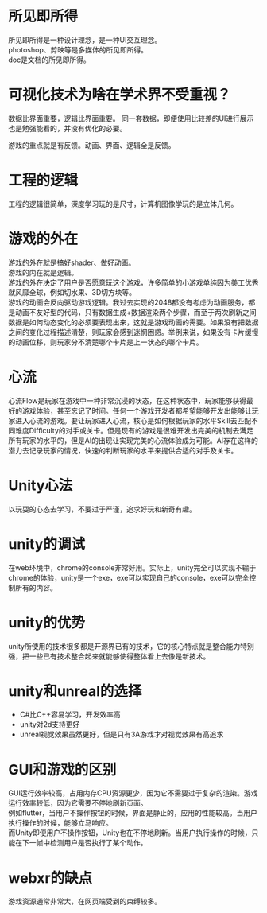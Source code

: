 # 所见即所得
所见即所得是一种设计理念，是一种UI交互理念。  
photoshop、剪映等是多媒体的所见即所得。  
doc是文档的所见即所得。  


# 可视化技术为啥在学术界不受重视？
数据比界面重要，逻辑比界面重要。
同一套数据，即便使用比较差的UI进行展示也是勉强能看的，并没有优化的必要。

游戏的重点就是有反馈。动画、界面、逻辑全是反馈。

# 工程的逻辑
工程的逻辑很简单，深度学习玩的是尺寸，计算机图像学玩的是立体几何。

# 游戏的外在
游戏的外在就是搞好shader、做好动画。  
游戏的内在就是逻辑。  
游戏的外在决定了用户是否愿意玩这个游戏，许多简单的小游戏单纯因为美工优秀就风靡全球，例如切水果、3D切方块等。  
游戏的动画会反向驱动游戏逻辑。我过去实现的2048都没有考虑为动画服务，都是动画不友好型的代码，只有数据生成+数据渲染两个步骤，而至于两次刷新之间数据是如何动态变化的必须要表现出来，这就是游戏动画的需要。如果没有把数据之间的变化过程描述清楚，则玩家会感到迷惘困惑。举例来说，如果没有卡片缓慢的动画位移，则玩家分不清楚哪个卡片是上一状态的哪个卡片。    

# 心流
心流Flow是玩家在游戏中一种非常沉浸的状态，在这种状态中，玩家能够获得最好的游戏体验，甚至忘记了时间。任何一个游戏开发者都希望能够开发出能够让玩家进入心流的游戏。要让玩家进入心流，核心是如何根据玩家的水平Skill去匹配不同难度Difficulty的对手或关卡。但是现有的游戏是很难开发出完美的机制去满足所有玩家的水平的，但是AI的出现让实现完美的心流体验成为可能。AI存在这样的潜力去记录玩家的情况，快速的判断玩家的水平来提供合适的对手及关卡。


# Unity心法
以玩耍的心态去学习，不要过于严谨，追求好玩和新奇有趣。
# unity的调试
在web环境中，chrome的console非常好用。实际上，unity完全可以实现不输于chrome的体验，unity是一个exe，exe可以实现自己的console，exe可以完全控制所有的内容。  

# unity的优势
unity所使用的技术很多都是开源界已有的技术，它的核心特点就是整合能力特别强，把一些已有技术整合起来就能够使得整体看上去像是新技术。  


# unity和unreal的选择
* C#比C++容易学习，开发效率高
* unity对2d支持更好
* unreal视觉效果虽然更好，但是只有3A游戏才对视觉效果有高追求

# GUI和游戏的区别
GUI运行效率较高，占用内存CPU资源更少，因为它不需要过于复杂的渲染。游戏运行效率较低，因为它需要不停地刷新页面。  
例如flutter，当用户不操作按钮的时候，界面是静止的，应用的性能较高。当用户执行操作的时候，能够立马响应。  
而Unity即便用户不操作按钮，Unity也在不停地刷新。当用户执行操作的时候，只能在下一帧中检测用户是否执行了某个动作。  

# webxr的缺点
游戏资源通常非常大，在网页端受到的束缚较多。  
